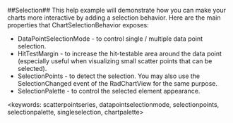 ##Selection##
This help example will demonstrate how you can make your charts more interactive by adding a selection behavior. Here are the main properties that ChartSelectionBehavior exposes:

  - DataPointSelectionMode - to control single / multiple data point selection.
  - HitTestMargin - to increase the hit-testable area around the data point (especially useful when visualizing small scatter points that can be selected).
  - SelectionPoints - to detect the selection. You may also use the SelectionChanged event of the RadChartView for the same purpose.
  - SelectionPalette - to control the selected element appearance. 

<keywords: scatterpointseries, datapointselectionmode, selectionpoints, selectionpalette, singleselection, chartpalette>